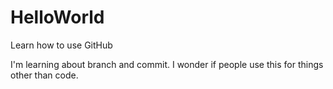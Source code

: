 # HelloWorld
Learn how to use GitHub

I'm learning about branch and commit.  I wonder if people use this for things other than code.
